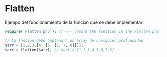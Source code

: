 # Flatten
Ejempo del funcionamiento de la función que se debe implementar:

```php
require('Flatten.php'); // <-- create the function in the Flatten.php file

// La función debe "aplanar" un array de cualquier profundidad
$arr = [1,2,3,[4, [5, [6, 7, 8]]]];
$arr = flatten($arr); // $arr = [1,2,3,4,5,6,7,8]
```